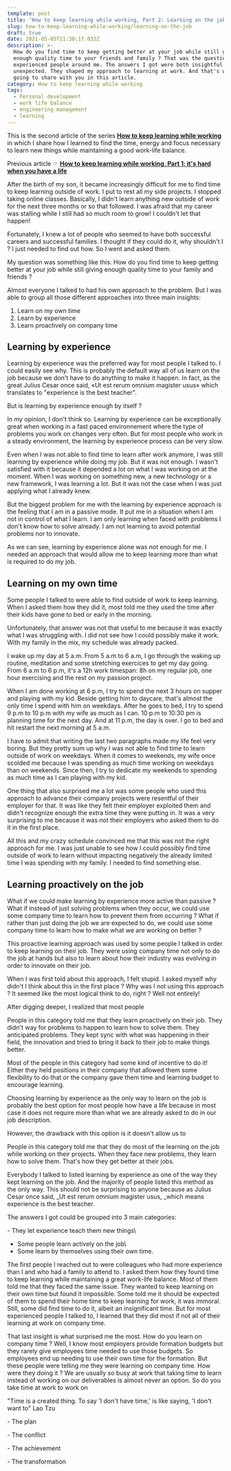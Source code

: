 ```yaml
---
template: post
title: 'How to keep learning while working, Part 2: Learning on the job.'
slug: how-to-keep-learning-while-working/learning-on-the-job
draft: true
date: 2021-05-05T11:30:17.032Z
description: >-
  How do you find time to keep getting better at your job while still giving
  enough quality time to your friends and family ? That was the question I asked
  experienced people around me. The answers I got were both insightful and
  unexpected. They shaped my approach to learning at work. And that's what I am
  going to share with you in this article.
category: How to keep learning while working
tags:
  - Personal development
  - work life balance
  - engineering management
  - learning
---
```

This is the second article of the series [**How to keep learning while working**](/category/how-to-keep-learning-while-working/) in which I share how I learned to find the time, energy and focus necessary to learn new things while maintaining a good work-life balance.

Previous article ☞ [**How to keep learning while working, Part 1: it's hard when you have a life**](/how-to-keep-learning-while-working/its-hard-when-you-have-a-life)

After the birth of my son, it became increasingly difficult for me to find time to keep learning outside of work. I put to rest all my side projects. I stopped taking online classes. Basically, I didn't learn anything new outside of work for the next three months or so that followed. I was afraid that my career was stalling while I still had so much room to grow! I couldn't let that happen! 

Fortunately, I knew a lot of people who seemed to have both successful careers and successful families. I thought if they could do it, why shouldn't I ? I just needed to find out how. So I went and asked them.

My question was something like this: How do you find time to keep getting better at your job while still giving enough quality time to your family and friends ?

Almost everyone I talked to had his own approach to the problem. But I was able to group all those different approaches into three main insights:

1. Learn on my own time
2. Learn by experience
3. Learn proactively on company time

## Learning by experience

Learning by experience was the preferred way for most people I talked to. I could easily see why. This is probably the default way all of us learn on the job because we don't have to do anything to make it happen. In fact, as the great Julius Cesar once said, «Ut est rerum omnium magister usus» which translates to "experience is the best teacher". 

But is learning by experience enough by itself ?

In my opinion, I don't think so. Learning by experience can be exceptionally great when working in a fast paced environnement where the type of problems you work on changes very often. But for most people who work in a steady environment, the learning by experience process can be very slow.

Even when I was not able to find time to learn after work anymore, I was still learning by experience while doing my job. But it was not enough. I wasn't satisfied with it because it depended a lot on what I was working on at the moment. When I was working on something new, a new technology or a new framework, I was learning a lot. But it was not the case when I was just applying what I already knew.

But the biggest problem for me with the learning by experience approach is the feeling that I am in a passive mode. It put me in a situation when I am not in control of what I learn. I am only learning when faced with problems I don't know how to solve already. I am not learning to avoid potential problems nor to innovate.

As we can see, learning by experience alone was not enough for me. I needed an approach that would allow me to keep learning more than what is required to do my job.

## Learning on my own time

Some people I talked to were able to find outside of work to keep learning. When I asked them how they did it, most told me they used the time after their kids have gone to bed or early in the morning.

Unfortunately, that answer was not that useful to me because it was exactly what I was struggling with. I did not see how I could possibly make it work. With my family in the mix, my schedule was already packed.

I wake up my day at 5 a.m. From 5 a.m to 6 a.m, I go through the waking up routine, meditation and some stretching exercices to get my day going. From 6 a.m to 6 p.m, it's a 12h work timespan: 8h on my regular job, one hour exercising and the rest on my passion project.

When I am done working at 6 p.m, I try to spend the next 3 hours on supper and playing with my kid. Beside getting him to daycare, that's almost the only time I spend with him on weekdays. After he goes to bed, I try to spend 9 p.m to 10 p.m with my wife as much as I can. 10 p.m to 10:30 pm is planning time for the next day. And at 11 p.m, the day is over. I go to bed and hit restart the next morning at 5 a.m.

I have to admit that writing the last two paragraphs made my life feel very boring. But they pretty sum up why I was not able to find time to learn outside of work on weekdays. When it comes to weekends, my wife once scolded me because I was spending as much time working on weekdays than on weekends. Since then, I try to dedicate my weekends to spending as much time as I can playing with my kid.

One thing that also surprised me a lot was some people who used this approach to advance their company projects were resentful of their employer for that. It was like they felt their employer exploited them and didn't recognize enough the extra time they were putting in.  It was a very surprising to me because it was not their employers who asked them to do it in the first place.

All this and my crazy schedule convinced me that this was not the right approach for me. I was just unable to see how I could possibly find time outside of work to learn without impacting negatively the already limited time I was spending with my family. I needed to find something else.

## Learning proactively on the job

What if we could make learning by experience more active than passive ? What if instead of just solving problems when they occur, we could use some company time to learn how to prevent them from occurring ?  What if rather than just doing the job we are expected to do, we could use some company time to learn how to make what we are working on better ?

This proactive learning approach was used by some people I talked in order to keep learning on their job. They were using company time not only to do the job at hands but also to learn about how their industry was evolving in order to innovate on their job.

When I was first told about this approach, I felt stupid. I asked myself why didn't I think about this in the first place ? Why was I not using this approach ? It seemed like the most logical think to do, right ? Well not entirely!



After digging deeper, I realized that most people

People in this category told me that they learn proactively on their job. They didn't way for problems to happen to learn how to solve them. They anticipated problems. They kept sync with what was happening in their field, the innovation and tried to bring it back to their job to make things better.

Most of the people in this category had some kind of incentive to do it! Either they held positions in their company that allowed them some flexibility to do that or the company gave them time and learning budget to encourage learning.

Choosing learning by experience as the only way to learn on the job is probably the best option for most people how have a life because in most case it does not require more than what we are already asked to do in our job description.

However, the drawback with this option is it doesn't allow us to

People in this category told me that they do most of the learning on the job while working on their projects. When they face new problems, they learn how to solve them. That's how they get better at their jobs.

Everybody I talked to listed learning by experience as one of the way they kept learning on the job. And the majority of people listed this method as the only way. This should not be surprising to anyone because as Julius Cesar once said, _Ut est rerum omnium magister usus, _which means experience is the best teacher.

The answers I got could be grouped into 3 main categories:

\- They let experience teach them new things\

* Some people learn actively on the job\
* Some learn by themselves using their own time.

The first people I reached out to were colleagues who had more experience than I and who had a family to attend to. I asked them how they found time to keep learning while maintaining a great work-life balance. Most of them told me that they faced the same issue. They wanted to keep learning on their own time but found it impossible. Some told me it should be expected of them to spend their home time to keep learning for work, it was immoral. Still, some did find time to do it, albeit an insignificant time. But for most experienced people I talked to, I learned that they did most if not all of their learning at work on company time.

That last insight is what surprised me the most. How do you learn on company time ? Well, I know most employers provide formation budgets but they rarely give employees time needed to use those budgets. So employees end up needing to use their own time for the formation. But these people were telling me they were learning on company time. How were they doing it ?  We are usually so busy at work that taking time to learn instead of working on our deliverables is almost never an option. So do you take time at work to work on

"Time is a created thing. To say 'I don't have time,' is like saying, 'I don't want to" Lao Tzu

\- The plan

\- The conflict

\- The achievement

\- The transformation
